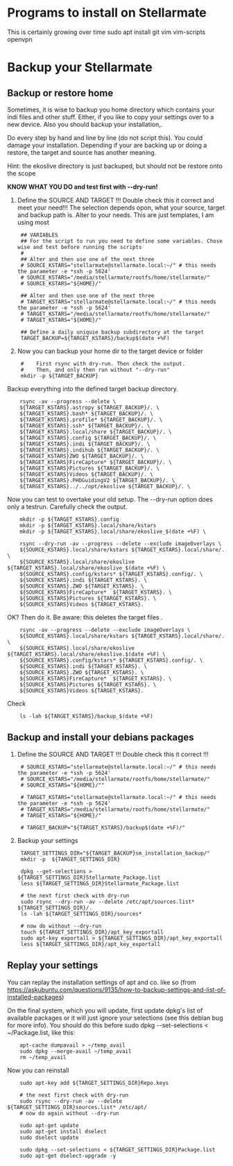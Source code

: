 # Programs to install on Stellarmate
This is certainly growing over time
        sudo apt install git vim vim-scripts openvpn

# Backup your Stellarmate

## Backup or restore home

Sometimes, it is wise to backup you home directory which contains your indi files and other stuff. Either, if you like to copy your settings over to a new device.
Also you should backup your installation,.

Do every step by hand and line by line (do not script this). You could damage your installation. Depending if your are backing up or doing a restore, the target and source has another meaning. 

Hint: the ekoslive directory is just backuped, but should not be restore onto the scope

**KNOW WHAT YOU DO and test first with --dry-run!**

1. Define the SOURCE AND TARGET
!!! Double check this it correct and meet your need!!!
The selection depends opon, what your source, target and backup path is. Alter to your needs. This are just templates, I am using most
    
        ## VARIABLES
        ## For the script to run you need to define some variables. Chose wise and test before running the scripts 
        #
        ## Alter and then use one of the next three
        # SOURCE_KSTARS="stellarmate@stellarmate.local:~/" # this needs the parameter -e *ssh -p 5624' 
        # SOURCE_KSTARS="/media/stellarmate/rootfs/home/stellarmate/"
        # SOURCE_KSTARS="${HOME}/"
        
        ## Alter and then use one of the next three
        # TARGET_KSTARS="stellarmate@stellarmate.local:~/" # this needs the parameter -e *ssh -p 5624' 
        # TARGET_KSTARS="/media/stellarmate/rootfs/home/stellarmate/"
        # TARGET_KSTARS="${HOME}/"

        ## Define a daily uniquie backup subdirectory at the target
        TARGET_BACKUP=${TARGET_KSTARS}/backup$(date +%F)

    
3. Now you can backup your home dir to the target device or folder
   
        #    First rsync with dry-run. Then check the output. 
        #    Then, and only then run without "--dry-run"
        mkdir -p ${TARGET_BACKUP}

Backup everything into the defined target backup directory.

        rsync -av --progress --delete \
        ${TARGET_KSTARS}.astropy ${TARGET_BACKUP}/. \
        ${TARGET_KSTARS}.bash* ${TARGET_BACKUP}/. \
        ${TARGET_KSTARS}.profile* ${TARGET_BACKUP}/. \
        ${TARGET_KSTARS}.ssh* ${TARGET_BACKUP}/. \
        ${TARGET_KSTARS}.local/share ${TARGET_BACKUP}/. \
        ${TARGET_KSTARS}.config ${TARGET_BACKUP}/. \
        ${TARGET_KSTARS}.indi ${TARGET_BACKUP}/. \
        ${TARGET_KSTARS}.indihub ${TARGET_BACKUP}/. \
        ${TARGET_KSTARS}ZWO ${TARGET_BACKUP}/. \
        ${TARGET_KSTARS}FireCapture* ${TARGET_BACKUP}/. \
        ${TARGET_KSTARS}Pictures ${TARGET_BACKUP}/. \
        ${TARGET_KSTARS}Videos ${TARGET_BACKUP}/. \
        ${TARGET_KSTARS}.PHDGuidingV2 ${TARGET_BACKUP}/. \
        ${TARGET_KSTARS}../../opt/ekoslive ${TARGET_BACKUP}/. \
        
        
Now you can test to overtake your old setup. The --dry-run option does only a testrun. Carefully check the output. 

        mkdir -p ${TARGET_KSTARS}.config
        mkdir -p ${TARGET_KSTARS}.local/share/kstars
        mkdir -p ${TARGET_KSTARS}.local/share/ekoslive_$(date +%F) \

        rsync --dry-run -av --progress --delete --exclude imageOverlays \
        ${SOURCE_KSTARS}.local/share/kstars ${TARGET_KSTARS}.local/share/. \
        ${SOURCE_KSTARS}.local/share/ekoslive ${TARGET_KSTARS}.local/share/ekoslive_$(date +%F) \
        ${SOURCE_KSTARS}.config/kstars* ${TARGET_KSTARS}.config/. \
        ${SOURCE_KSTARS}.indi ${TARGET_KSTARS}. \
        ${SOURCE_KSTARS}.ZWO ${TARGET_KSTARS}. \
        ${SOURCE_KSTARS}FireCapture*  ${TARGET_KSTARS}. \
        ${SOURCE_KSTARS}Pictures ${TARGET_KSTARS}. \
        ${SOURCE_KSTARS}Videos ${TARGET_KSTARS}. 


OK? Then do it. Be aware: this deletes the target files .

        rsync -av --progress --delete --exclude imageOverlays \
        ${SOURCE_KSTARS}.local/share/kstars ${TARGET_KSTARS}.local/share/. \
        ${SOURCE_KSTARS}.local/share/ekoslive ${TARGET_KSTARS}.local/share/ekoslive.$(date +%F) \
        ${SOURCE_KSTARS}.config/kstars* ${TARGET_KSTARS}.config/. \
        ${SOURCE_KSTARS}.indi ${TARGET_KSTARS}. \
        ${SOURCE_KSTARS}.ZWO ${TARGET_KSTARS}. \
        ${SOURCE_KSTARS}FireCapture*  ${TARGET_KSTARS}. \
        ${SOURCE_KSTARS}Pictures ${TARGET_KSTARS}. \
        ${SOURCE_KSTARS}Videos ${TARGET_KSTARS}. 


Check

        ls -lah ${TARGET_KSTARS}/backup_$(date +%F)

## Backup and install your debians packages 

1. Define the SOURCE AND TARGET
!!! Double check this it correct !!!
    
        # SOURCE_KSTARS="stellarmate@stellarmate.local:~/" # this needs the parameter -e *ssh -p 5624' 
        # SOURCE_KSTARS="/media/stellarmate/rootfs/home/stellarmate/"
        # SOURCE_KSTARS="${HOME}/""
        
        # TARGET_KSTARS="stellarmate@stellarmate.local:~/" # this needs the parameter -e *ssh -p 5624' 
        # TARGET_KSTARS="/media/stellarmate/rootfs/home/stellarmate/"
        # TARGET_KSTARS="${HOME}/"

        # TARGET_BACKUP="${TARGET_KSTARS}/backup$(date +%F)/"
       
3. Backup your settings

        TARGET_SETTINGS_DIR="${TARGET_BACKUP}sm_installation_backup/"
        mkdir -p  ${TARGET_SETTINGS_DIR}
    
        dpkg --get-selections > ${TARGET_SETTINGS_DIR}Stellarmate_Package.list
        less ${TARGET_SETTINGS_DIR}Stellarmate_Package.list 

        # the next first check with dry-run
        sudo rsync --dry-run -av --delete /etc/apt/sources.list* ${TARGET_SETTINGS_DIR}/.
        ls -lah ${TARGET_SETTINGS_DIR}/sources*

        # now do without --dry-run
        touch ${TARGET_SETTINGS_DIR}/apt_key_exportall
        sudo apt-key exportall > ${TARGET_SETTINGS_DIR}/apt_key_exportall
        less ${TARGET_SETTINGS_DIR}/apt_key_exportall


## Replay your settings
You can replay the installation settings of apt and co. like so (from https://askubuntu.com/questions/9135/how-to-backup-settings-and-list-of-installed-packages)

On the final system, which you will update, first update dpkg's list of available packages or it will just ignore your selections (see this debian bug for more info). You should do this before sudo dpkg --set-selections < ~/Package.list, like this:

        apt-cache dumpavail > ~/temp_avail
        sudo dpkg --merge-avail ~/temp_avail
        rm ~/temp_avail

Now you can reinstall

        sudo apt-key add ${TARGET_SETTINGS_DIR}Repo.keys
        
        # the next first check with dry-run
        sudo rsync --dry-run -av --delete ${TARGET_SETTINGS_DIR}sources.list* /etc/apt/
        # now do again without --dry-run
        
        sudo apt-get update
        sudo apt-get install dselect
        sudo dselect update
        
        sudo dpkg --set-selections < ${TARGET_SETTINGS_DIR}Package.list
        sudo apt-get dselect-upgrade -y





    
